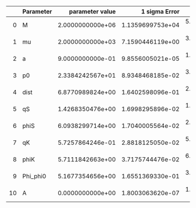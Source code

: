 |    | Parameter   |   parameter value |    1 sigma Error |   Relative Error |              SNR |
|---:|:------------|------------------:|-----------------:|-----------------:|-----------------:|
|  0 | M           |  2.0000000000e+06 | 1.1359699753e+04 | 5.6798498765e-03 | 8.8447164277e+01 |
|  1 | mu          |  2.0000000000e+03 | 7.1590446119e+00 | 3.5795223059e-03 | 8.8447164277e+01 |
|  2 | a           |  9.0000000000e-01 | 9.8556005021e-05 | 1.0950667225e-04 | 8.8447164277e+01 |
|  3 | p0          |  2.3384242567e+01 | 8.9348468185e-02 | 3.8208835684e-03 | 8.8447164277e+01 |
|  4 | dist        |  6.8770989824e+00 | 1.6402598096e-01 | 2.3851042624e-02 | 8.8447164277e+01 |
|  5 | qS          |  1.4268350476e+00 | 1.6998295896e-02 | 1.1913287331e-02 | 8.8447164277e+01 |
|  6 | phiS        |  6.0938299714e+00 | 1.7040005564e-02 | 2.7962719085e-03 | 8.8447164277e+01 |
|  7 | qK          |  5.7257864246e-01 | 2.8818125050e-02 | 5.0330422605e-02 | 8.8447164277e+01 |
|  8 | phiK        |  5.7111842663e+00 | 3.7175744476e-02 | 6.5092882216e-03 | 8.8447164277e+01 |
|  9 | Phi_phi0    |  5.1677354656e+00 | 1.6551369330e-01 | 3.2028282872e-02 | 8.8447164277e+01 |
| 10 | A           |  0.0000000000e+00 | 1.8003063620e-07 | 1.8003063620e-07 | 8.8447164277e+01 |